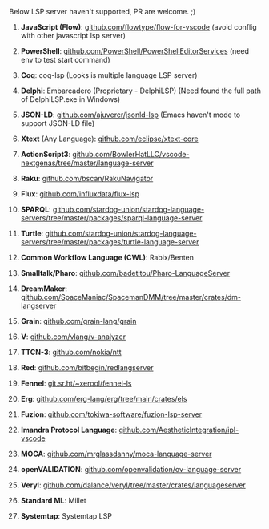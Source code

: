 Below LSP server haven't supported, PR are welcome. ;)

1. **JavaScript (Flow)**: [github.com/flowtype/flow-for-vscode](https://github.com/flowtype/flow-for-vscode) (avoid conflig with other javascript lsp server)

2. **PowerShell**: [github.com/PowerShell/PowerShellEditorServices](https://github.com/PowerShell/PowerShellEditorServices) (need env to test start command)

3. **Coq**: coq-lsp (Looks is multiple language LSP server)

4. **Delphi**: Embarcadero (Proprietary - DelphiLSP) (Need found the full path of DelphiLSP.exe in Windows)

5. **JSON-LD**: [github.com/ajuvercr/jsonld-lsp](https://github.com/ajuvercr/jsonld-lsp) (Emacs haven't mode to support JSON-LD file)

6. **Xtext** (Any Language): [github.com/eclipse/xtext-core](https://github.com/eclipse/xtext-core)

7. **ActionScript3**: [github.com/BowlerHatLLC/vscode-nextgenas/tree/master/language-server](https://github.com/BowlerHatLLC/vscode-nextgenas/tree/master/language-server)

8. **Raku**: [github.com/bscan/RakuNavigator](https://github.com/bscan/RakuNavigator)

9. **Flux**: [github.com/influxdata/flux-lsp](https://github.com/influxdata/flux-lsp)

10. **SPARQL**: [github.com/stardog-union/stardog-language-servers/tree/master/packages/sparql-language-server](https://github.com/stardog-union/stardog-language-servers/tree/master/packages/sparql-language-server)

11. **Turtle**: [github.com/stardog-union/stardog-language-servers/tree/master/packages/turtle-language-server](https://github.com/stardog-union/stardog-language-servers/tree/master/packages/turtle-language-server)

12. **Common Workflow Language (CWL)**: Rabix/Benten

13. **Smalltalk/Pharo**: [github.com/badetitou/Pharo-LanguageServer](https://github.com/badetitou/Pharo-LanguageServer)

14. **DreamMaker**: [github.com/SpaceManiac/SpacemanDMM/tree/master/crates/dm-langserver](https://github.com/SpaceManiac/SpacemanDMM/tree/master/crates/dm-langserver)

15. **Grain**: [github.com/grain-lang/grain](https://github.com/grain-lang/grain)

16. **V**: [github.com/vlang/v-analyzer](https://github.com/vlang/v-analyzer)

17. **TTCN-3**: [github.com/nokia/ntt](https://github.com/nokia/ntt)

18. **Red**: [github.com/bitbegin/redlangserver](https://github.com/bitbegin/redlangserver)

19. **Fennel**: [git.sr.ht/~xerool/fennel-ls](https://git.sr.ht/~xerool/fennel-ls)

20. **Erg**: [github.com/erg-lang/erg/tree/main/crates/els](https://github.com/erg-lang/erg/tree/main/crates/els)

21. **Fuzion**: [github.com/tokiwa-software/fuzion-lsp-server](https://github.com/tokiwa-software/fuzion-lsp-server)

22. **Imandra Protocol Language**: [github.com/AestheticIntegration/ipl-vscode](https://github.com/AestheticIntegration/ipl-vscode)

23. **MOCA**: [github.com/mrglassdanny/moca-language-server](https://github.com/mrglassdanny/moca-language-server)

24. **openVALIDATION**: [github.com/openvalidation/ov-language-server](https://github.com/openvalidation/ov-language-server)

25. **Veryl**: [github.com/dalance/veryl/tree/master/crates/languageserver](https://github.com/dalance/veryl/tree/master/crates/languageserver)

26. **Standard ML**: Millet

27. **Systemtap**: Systemtap LSP
